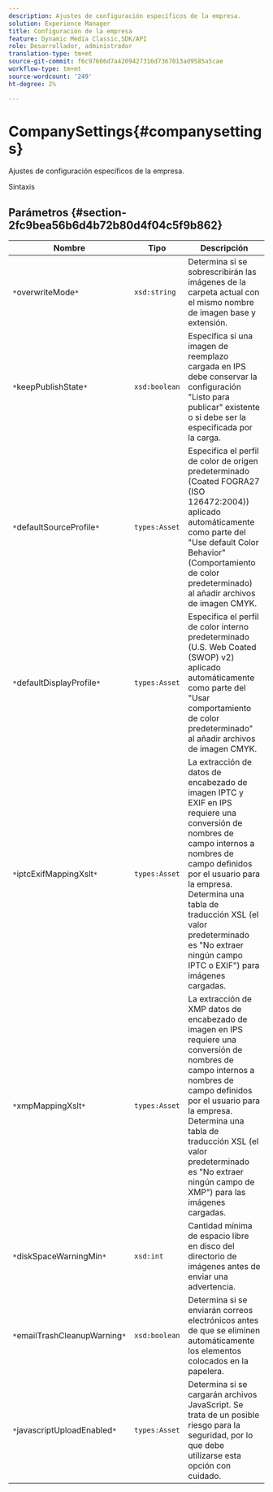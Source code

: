 ```yaml
---
description: Ajustes de configuración específicos de la empresa.
solution: Experience Manager
title: Configuración de la empresa
feature: Dynamic Media Classic,SDK/API
role: Desarrollador, administrador
translation-type: tm+mt
source-git-commit: f6c97606d7a4209427316d7367013ad9585a5cae
workflow-type: tm+mt
source-wordcount: '249'
ht-degree: 2%

---
```



# CompanySettings{#companysettings}

Ajustes de configuración específicos de la empresa.

Sintaxis

## Parámetros {#section-2fc9bea56b6d4b72b80d4f04c5f9b862}

| Nombre | Tipo | Descripción |
|---|---|---|
| `*`overwriteMode`*` | `xsd:string` | Determina si se sobrescribirán las imágenes de la carpeta actual con el mismo nombre de imagen base y extensión. |
| `*`keepPublishState`*` | `xsd:boolean` | Especifica si una imagen de reemplazo cargada en IPS debe conservar la configuración &quot;Listo para publicar&quot; existente o si debe ser la especificada por la carga. |
| `*`defaultSourceProfile`*` | `types:Asset` | Especifica el perfil de color de origen predeterminado (Coated FOGRA27 (ISO 126472:2004)) aplicado automáticamente como parte del &quot;Use default Color Behavior&quot; (Comportamiento de color predeterminado) al añadir archivos de imagen CMYK. |
| `*`defaultDisplayProfile`*` | `types:Asset` | Especifica el perfil de color interno predeterminado (U.S. Web Coated (SWOP) v2) aplicado automáticamente como parte del &quot;Usar comportamiento de color predeterminado&quot; al añadir archivos de imagen CMYK. |
| `*`iptcExifMappingXslt`*` | `types:Asset` | La extracción de datos de encabezado de imagen IPTC y EXIF en IPS requiere una conversión de nombres de campo internos a nombres de campo definidos por el usuario para la empresa. Determina una tabla de traducción XSL (el valor predeterminado es &quot;No extraer ningún campo IPTC o EXIF&quot;) para imágenes cargadas. |
| `*`xmpMappingXslt`*` | `types:Asset` | La extracción de XMP datos de encabezado de imagen en IPS requiere una conversión de nombres de campo internos a nombres de campo definidos por el usuario para la empresa. Determina una tabla de traducción XSL (el valor predeterminado es &quot;No extraer ningún campo de XMP&quot;) para las imágenes cargadas. |
| `*`diskSpaceWarningMin`*` | `xsd:int` | Cantidad mínima de espacio libre en disco del directorio de imágenes antes de enviar una advertencia. |
| `*`emailTrashCleanupWarning`*` | `xsd:boolean` | Determina si se enviarán correos electrónicos antes de que se eliminen automáticamente los elementos colocados en la papelera. |
| `*`javascriptUploadEnabled`*` | `types:Asset` | Determina si se cargarán archivos JavaScript. Se trata de un posible riesgo para la seguridad, por lo que debe utilizarse esta opción con cuidado. |

